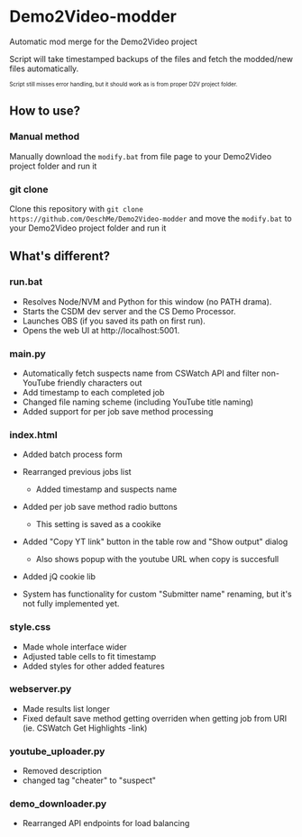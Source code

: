 # Demo2Video-modder
Automatic mod merge for the Demo2Video project

Script will take timestamped backups of the files and fetch the modded/new files automatically.

<sup><sub>Script still misses error handling, but it should work as is from proper D2V project folder.</sub></sup>

## How to use?
### Manual method
Manually download the `modify.bat` from file page to your Demo2Video project folder and run it

### git clone
Clone this repository with `git clone https://github.com/OeschMe/Demo2Video-modder` and move the `modify.bat` to your Demo2Video project folder and run it

## What's different?

### run.bat
* Resolves Node/NVM and Python for this window (no PATH drama).
* Starts the CSDM dev server and the CS Demo Processor.
* Launches OBS (if you saved its path on first run).
* Opens the web UI at http://localhost:5001.

### main.py
* Automatically fetch suspects name from CSWatch API and filter non-YouTube friendly characters out
* Add timestamp to each completed job
* Changed file naming scheme (including YouTube title naming)
* Added support for per job save method processing


### index.html
* Added batch process form
* Rearranged previous jobs list
  * Added timestamp and suspects name
* Added per job save method radio buttons
  * This setting is saved as a cookike
* Added "Copy YT link" button in the table row and "Show output" dialog
  * Also shows popup with the youtube URL when copy is succesfull


* Added jQ cookie lib
* System has functionality for custom "Submitter name" renaming, but it's not fully implemented yet.


### style.css
* Made whole interface wider
* Adjusted table cells to fit timestamp
* Added styles for other added features

### webserver.py
* Made results list longer
* Fixed default save method getting overriden when getting job from URI (ie. CSWatch Get Highlights -link)

### youtube_uploader.py
* Removed description
* changed tag "cheater" to "suspect"

### demo_downloader.py
* Rearranged API endpoints for load balancing
